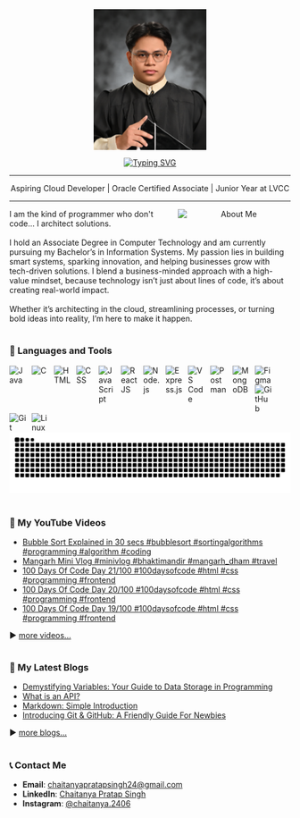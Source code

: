 <div align="center">

<img align="center" width="40%" src="GRADPIC 2025 LVCC-3865-EVT-EXPORT.jpg" alt="About Me" />

[![Typing SVG](https://readme-typing-svg.herokuapp.com?font=Fira+Code&size=24&duration=3000&pause=1000&color=FADADD&center=true&vCenter=true&width=600&lines=Hi%2C+I'm+Joshua+Pateña;a+developer;that+don't+want+to+code)](https://git.io/typing-svg)

</div>

---

<div align="center">
 Aspiring Cloud Developer | Oracle Certified Associate | Junior Year at LVCC
</div>

---



<p align="center">
  <img align="right" width="40%" src="https://ik.imagekit.io/chaitanya/Readme/aboutme.png?updatedAt=1695800966813" alt="About Me" />
 
I am the kind of programmer who don't code… I architect solutions.
  <br /><br />
I hold an Associate Degree in Computer Technology and am currently pursuing my Bachelor’s in Information Systems. My passion lies in building smart systems, sparking innovation, and helping businesses grow with tech-driven solutions. I blend a business-minded approach with a high-value mindset, because technology isn’t just about lines of code, it’s about creating real-world impact.
  <br /><br />
Whether it’s architecting in the cloud, streamlining processes, or turning bold ideas into reality, I’m here to make it happen.
 
</p>

#

### 🧰 Languages and Tools

<img align="left" alt="Java" width="30px" style="padding-right:10px;" src="https://cdn.jsdelivr.net/gh/devicons/devicon/icons/java/java-original.svg" />
<img align="left" alt="C" width="30px" style="padding-right:10px;" src="https://cdn.jsdelivr.net/gh/devicons/devicon/icons/c/c-original.svg" />
<img align="left" alt="HTML" width="30px" style="padding-right:10px;" src="https://cdn.jsdelivr.net/gh/devicons/devicon/icons/html5/html5-original.svg" />
<img align="left" alt="CSS" width="30px" style="padding-right:10px;" src="https://cdn.jsdelivr.net/gh/devicons/devicon/icons/css3/css3-original.svg" />
<img align="left" alt="JavaScript" width="30px" style="padding-right:10px;" src="https://cdn.jsdelivr.net/gh/devicons/devicon/icons/javascript/javascript-original.svg" />
<img align="left" alt="ReactJS" width="30px" style="padding-right:10px;" src="https://cdn.jsdelivr.net/gh/devicons/devicon/icons/react/react-original.svg" />
<img align="left" alt="Node.js" width="30px" style="padding-right:10px;" src="https://cdn.jsdelivr.net/gh/devicons/devicon/icons/nodejs/nodejs-original.svg" />
<img align="left" alt="Express.js" width="30px" style="padding-right:10px;" src="https://cdn.jsdelivr.net/gh/devicons/devicon/icons/express/express-original.svg" />
<img align="left" alt="VS Code" width="30px" style="padding-right:10px;" src="https://cdn.jsdelivr.net/gh/devicons/devicon/icons/vscode/vscode-original.svg" />
<img align="left" alt="Postman" width="30px" style="padding-right:10px;" src="https://cdn.jsdelivr.net/gh/devicons/devicon/icons/postman/postman-original.svg" />
<img align="left" alt="MongoDB" width="30px" style="padding-right:10px;" src="https://cdn.jsdelivr.net/gh/devicons/devicon/icons/mongodb/mongodb-original.svg" />
<img align="left" alt="Figma" width="30px" style="padding-right:10px;" src="https://cdn.jsdelivr.net/gh/devicons/devicon/icons/figma/figma-original.svg" />
<img align="left" alt="GitHub" width="30px" style="padding-right:10px;" src="https://cdn.jsdelivr.net/gh/devicons/devicon/icons/github/github-original.svg" />
<img align="left" alt="Git" width="30px" style="padding-right:10px;" src="https://cdn.jsdelivr.net/gh/devicons/devicon/icons/git/git-original.svg" />
<img align="left" alt="Linux" width="30px" style="padding-right:10px;" src="https://cdn.jsdelivr.net/gh/devicons/devicon/icons/linux/linux-original.svg" />
<br />
<br />

#


<picture>
  <source
    media="(prefers-color-scheme: dark)"
    srcset="https://raw.githubusercontent.com/platane/snk/output/github-contribution-grid-snake-dark.svg"
  />
  <source
    media="(prefers-color-scheme: light)"
    srcset="https://raw.githubusercontent.com/platane/snk/output/github-contribution-grid-snake.svg"
  />
  <img
    alt="github contribution grid snake animation"
    src="https://raw.githubusercontent.com/platane/snk/output/github-contribution-grid-snake.svg"
  />
</picture>


#

### 🎥 My YouTube Videos

<!-- YOUTUBE:START -->
- [Bubble Sort Explained in 30 secs #bubblesort #sortingalgorithms #programming #algorithm  #coding](https://www.youtube.com/shorts/PTvoZR-3sng)
- [Mangarh Mini Vlog #minivlog #bhaktimandir #mangarh_dham #travel](https://www.youtube.com/shorts/k-r-IApIBa8)
- [100 Days Of Code Day 21/100 #100daysofcode  #html #css #programming #frontend](https://www.youtube.com/shorts/MZpaxltuWc8)
- [100 Days Of Code Day 20/100 #100daysofcode  #html #css #programming #frontend](https://www.youtube.com/shorts/9wxP-bCHD_Q)
- [100 Days Of Code Day 19/100 #100daysofcode  #html #css #programming #frontend](https://www.youtube.com/shorts/VZirAFqFciY)
<!-- YOUTUBE:END -->

▶ [more videos...](https://www.youtube.com/channel/UC_WZTg6vY2YAMnvBPHu2DEQ)

#

### 📝 My Latest Blogs

<!-- BLOG-POST-LIST:START -->
- [Demystifying Variables: Your Guide to Data Storage in Programming](https://chaitanya-2406.medium.com/demystifying-variables-your-guide-to-data-storage-in-programming-7311a221626?source=rss-df250b1c9497------2)
- [What is an API?](https://chaitanya-2406.medium.com/what-is-an-api-271dce12b3cb?source=rss-df250b1c9497------2)
- [Markdown: Simple Introduction](https://chaitanya-2406.medium.com/markdown-simple-introduction-382631e2a348?source=rss-df250b1c9497------2)
- [Introducing Git &amp; GitHub: A Friendly Guide For Newbies](https://chaitanya-2406.medium.com/introducing-git-github-a-friendly-guide-for-newbies-57103468f4b1?source=rss-df250b1c9497------2)
<!-- BLOG-POST-LIST:END -->

▶ [more blogs...](https://chaitanya-2406.medium.com/)

#

### 📞 Contact Me

- **Email**: [chaitanyapratapsingh24@gmail.com](mailto:chaitanyapratapsingh24@gmail.com)
- **LinkedIn**: [Chaitanya Pratap Singh](https://www.linkedin.com/in/chaitanyapratapsingh)
- **Instagram**: [@chaitanya.2406](https://www.instagram.com/chaitanya__2406/)
